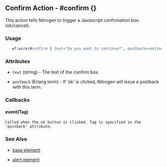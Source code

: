 

## Confirm Action - #confirm {}

  This action tells Nitrogen to trigger a Javascript confirmation box. (ok/cancel).

### Usage

```erlang
   wf:wire(#confirm { text="Do you want to continue?", postback=continue })

```

### Attributes

   * `text` (string) - The text of the confirm box.

   * `postback` (Erlang term) - If 'ok' is clicked, Nitrogen will issue a postback with this term.

### Callbacks

#### event(Tag)

    Called when the ok button is clicked. Tag is specified in the 'postback' attribute.

### See Also

 *  [base element](./action_base.md)

 *  [alert element](./alert.md)

 
